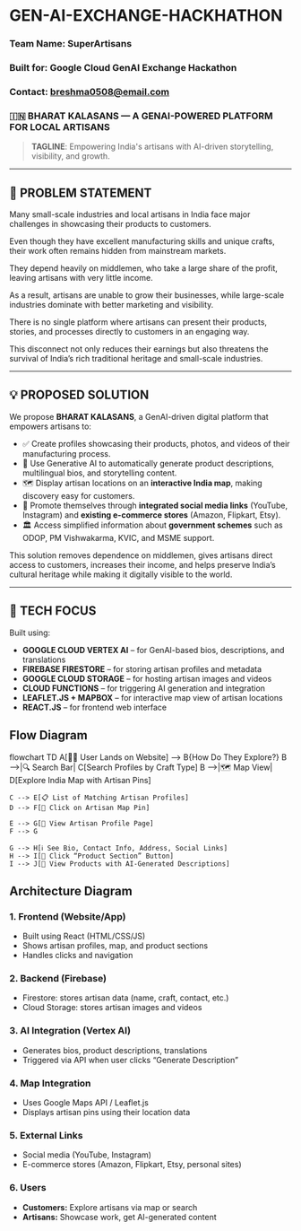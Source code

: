 # GEN-AI-EXCHANGE-HACKHATHON
### Team Name: SuperArtisans
### Built for: Google Cloud GenAI Exchange Hackathon
### Contact: breshma0508@email.com
### 🇮🇳 BHARAT KALASANS — A GENAI-POWERED PLATFORM FOR LOCAL ARTISANS

> **TAGLINE**: Empowering India's artisans with AI-driven storytelling, visibility, and growth.

---

## 🛑 PROBLEM STATEMENT

Many small-scale industries and local artisans in India face major challenges in showcasing their products to customers.

Even though they have excellent manufacturing skills and unique crafts, their work often remains hidden from mainstream markets.

They depend heavily on middlemen, who take a large share of the profit, leaving artisans with very little income.

As a result, artisans are unable to grow their businesses, while large-scale industries dominate with better marketing and visibility.

There is no single platform where artisans can present their products, stories, and processes directly to customers in an engaging way.

This disconnect not only reduces their earnings but also threatens the survival of India’s rich traditional heritage and small-scale industries.

---

## 💡 PROPOSED SOLUTION

We propose **BHARAT KALASANS**, a GenAI-driven digital platform that empowers artisans to:

- ✅ Create profiles showcasing their products, photos, and videos of their manufacturing process.
- 🤖 Use Generative AI to automatically generate product descriptions, multilingual bios, and storytelling content.
- 🗺️ Display artisan locations on an **interactive India map**, making discovery easy for customers.
- 📱 Promote themselves through **integrated social media links** (YouTube, Instagram) and **existing e-commerce stores** (Amazon, Flipkart, Etsy).
- 🏛️ Access simplified information about **government schemes** such as ODOP, PM Vishwakarma, KVIC, and MSME support.

This solution removes dependence on middlemen, gives artisans direct access to customers, increases their income, and helps preserve India’s cultural heritage while making it digitally visible to the world.

---

## 🔧 TECH FOCUS

Built using:

- **GOOGLE CLOUD VERTEX AI** – for GenAI-based bios, descriptions, and translations  
- **FIREBASE FIRESTORE** – for storing artisan profiles and metadata  
- **GOOGLE CLOUD STORAGE** – for hosting artisan images and videos  
- **CLOUD FUNCTIONS** – for triggering AI generation and integration  
- **LEAFLET.JS + MAPBOX** – for interactive map view of artisan locations  
- **REACT.JS** – for frontend web interface

## Flow Diagram 
flowchart TD
    A[🧑‍💻 User Lands on Website] --> B{How Do They Explore?}
    B -->|🔍 Search Bar| C[Search Profiles by Craft Type]
    B -->|🗺️ Map View| D[Explore India Map with Artisan Pins]

    C --> E[📋 List of Matching Artisan Profiles]
    D --> F[📍 Click on Artisan Map Pin]

    E --> G[👤 View Artisan Profile Page]
    F --> G

    G --> H[ℹ️ See Bio, Contact Info, Address, Social Links]
    H --> I[🛒 Click “Product Section” Button]
    I --> J[🧵 View Products with AI-Generated Descriptions]
    
## Architecture Diagram
 ### 1. Frontend (Website/App)
- Built using React (HTML/CSS/JS)
- Shows artisan profiles, map, and product sections
- Handles clicks and navigation

### 2. Backend (Firebase)
- Firestore: stores artisan data (name, craft, contact, etc.)
- Cloud Storage: stores artisan images and videos

### 3. AI Integration (Vertex AI)
- Generates bios, product descriptions, translations
- Triggered via API when user clicks “Generate Description”

### 4. Map Integration
- Uses Google Maps API / Leaflet.js
- Displays artisan pins using their location data

### 5. External Links
- Social media (YouTube, Instagram)
- E-commerce stores (Amazon, Flipkart, Etsy, personal sites)

### 6. Users
- **Customers:** Explore artisans via map or search
- **Artisans:** Showcase work, get AI-generated content

